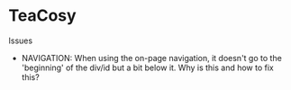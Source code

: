 # TeaCosy

Issues
- NAVIGATION: When using the on-page navigation, it doesn't go to the 'beginning' of the div/id but a bit below it. Why is this and how to fix this? 
